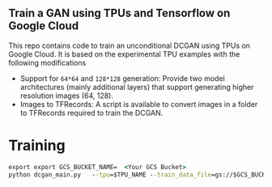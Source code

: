## Train a GAN using TPUs and Tensorflow on Google Cloud

This repo contains code to train an unconditional DCGAN using TPUs on Google Cloud. It is based on the experimental TPU examples with the following modifications  

- Support for `64*64` and `128*128` generation: Provide two model architectures (mainly additional layers) that support generating higher resolution images (64, 128).
- Images to TFRecords: A script is available to convert images in a folder to TFRecords required to train the DCGAN.

# Training

```cmd
export export GCS_BUCKET_NAME=  <Your GCS Bucket>
python dcgan_main.py   --tpu=$TPU_NAME --train_data_file=gs://$GCS_BUCKET_NAME/data/masks/train_masks.tfrecords   --dataset=dcgan64 --train_steps=10000 --train_steps_per_eval=500 --model_dir=gs://$GCS_BUCKET_NAME/dcgan/masks/model --test_data_file=gs://$GCS_BUCKET_NAME/data/rand/test.tfrecords

```